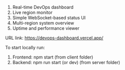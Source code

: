 1. Real-time DevOps dashboard
2. Live region monitor
3. Simple WebSocket-based status UI
4. Multi-region system overview
5. Uptime and performance viewer


URL link: https://devops-dashboard.vercel.app/

To start locally run:
1. Frontend: npm start (from client folder)
2. Backend: npm run start (or dev) (from server folder)
